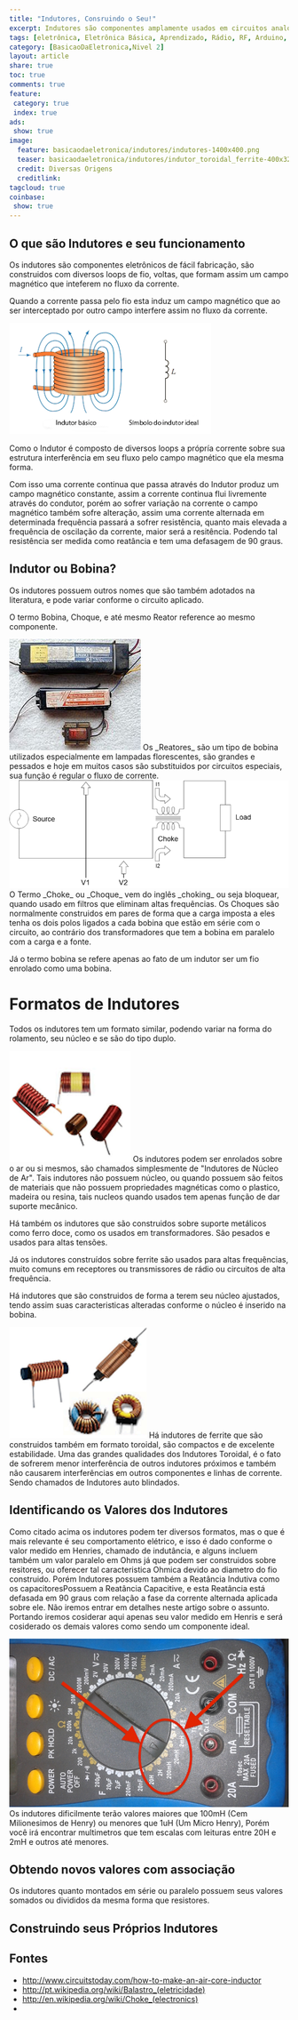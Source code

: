 ```yaml
---
title: "Indutores, Consruindo o Seu!"
excerpt: Indutores são componentes amplamente usados em circuitos analógicos, em especial receptores ou transmissores de rádio, porém podem ser usados em circuitos para filtragem de sinais, como filtros de bassa faixa, altos e baixos para caixas de som. Neste artigo falarei um pouco sobre a construção de indutores, porem o uso será em um sensor capacitivo para o Arduino.
tags: [eletrônica, Eletrônica Básica, Aprendizado, Rádio, RF, Arduino, Sensor, Capacitivo, Indutor, Choque, reator,  Passa Banda, Filtro, Passa Baixa, Tanque, Filtro Passa Alta, Conversor Analógico Digital, ADC, ACD]
category: [BasicaoDaEletronica,Nivel 2]
layout: article
share: true
toc: true
comments: true
feature:
 category: true
 index: true
ads: 
 show: true
image:
  feature: basicaodaeletronica/indutores/indutores-1400x400.png
  teaser: basicaodaeletronica/indutores/indutor_toroidal_ferrite-400x321.jpg
  credit: Diversas Origens
  creditlink: 
tagcloud: true
coinbase:
 show: true
--- 
```


## O que são Indutores e seu funcionamento

Os indutores são componentes eletrônicos de fácil fabricação, são 
construidos com diversos loops de fio, voltas, que formam assim um
campo magnético que inteferem no fluxo da corrente.

Quando a corrente passa pelo fio esta induz um campo magnético 
que ao ser interceptado por outro campo interfere assim no fluxo 
da corrente.

<img src="images/basicaodaeletronica/indutores/indutor_basico_e_ideal-364x200.png" />

Como o Indutor é composto de diversos loops a própría corrente 
sobre sua estrutura interferência em seu fluxo pelo campo magnético 
que ela mesma forma.

Com isso uma corrente continua que passa através do Indutor produz
um campo magnético constante, assim a corrente continua flui 
livremente através do condutor, porém ao sofrer variação na corrente
o campo magnético também sofre alteração, assim uma corrente alternada
em determinada frequência passará a sofrer resistência, quanto mais
elevada a frequência de oscilação da corrente, maior será a resitência.
Podendo tal resistência ser medida como reatância e tem uma defasagem
de 90 graus.

## Indutor ou Bobina?

Os indutores possuem outros nomes que são também adotados na 
literatura, e pode variar conforme o circuito aplicado.

O termo Bobina, Choque, e até mesmo Reator reference ao mesmo 
componente. 

<img src="images/basicaodaeletronica/indutores/magnetic_ballasts_237x200.jpg" />
Os _Reatores_ são um tipo de bobina utilizados especialmente 
em lampadas florescentes, são grandes e pessados e hoje em 
muitos casos são substituidos por circuitos especiais, sua 
função é regular o fluxo de corrente.

<img src="images/basicaodaeletronica/indutores/common-mode-choke-800x308.png" />
O Termo _Choke_ ou _Choque_ vem do inglês _choking_ ou seja
bloquear, quando usado em filtros que eliminam altas frequências.
Os Choques são normalmente construidos em pares de forma que
a carga imposta a eles tenha os dois polos ligados a cada
bobina que estão em série com o circuito, ao contrário dos 
transformadores que tem a bobina em paralelo com a carga e a
fonte.

Já o termo bobina se refere apenas ao fato de um indutor ser
um fio enrolado como uma bobina.

# Formatos de Indutores

Todos os indutores tem um formato similar, podendo variar
na forma do rolamento, seu núcleo e se são do tipo duplo.

<img src="images/basicaodaeletronica/indutores/indutor_nucleo_ar-219x200.png" /> 
Os indutores podem ser enrolados sobre o ar ou si mesmos,
são chamados simplesmente de "Indutores de Núcleo de Ar".
Tais indutores não possuem núcleo, ou quando possuem são
feitos de materiais que não possuem propriedades magnéticas
como o plastico, madeira ou resina, tais nucleos quando 
usados tem apenas função de dar suporte mecânico.


Há também os indutores que são construidos sobre suporte
metálicos como ferro doce, como os usados em transformadores.
São pesados e usados para altas tensões.

Já os indutores construídos sobre ferrite são usados para altas
frequências, muito comuns em receptores ou transmissores de rádio 
ou circuitos de alta frequência.

Há indutores que são construidos de forma a terem seu núcleo 
ajustados, tendo assim suas caracteristicas alteradas conforme
o núcleo é inserido na bobina.

<img src="images/basicaodaeletronica/indutores/indutor_nucleo_ferrite-248x200.png" />
Há indutores de ferrite que são construidos também em formato
toroidal, são compactos e de excelente estabilidade. Uma das
grandes qualidades dos Indutores Toroidal, é o fato de sofrerem
menor interferência de outros indutores próximos e também não 
causarem interferências em outros componentes e linhas de corrente. 
Sendo chamados de Indutores auto blindados.

## Identificando os Valores dos Indutores

Como citado acima os indutores podem ter diversos formatos, mas o 
que é mais relevante é seu comportamento elétrico, e isso é dado
conforme o valor medido em Henries, chamado de indutância, e alguns 
incluem também um valor paralelo em Ohms já que podem ser construidos 
sobre resitores, ou oferecer tal caracteristica Ohmica devido ao 
diametro do fio construido. Porém Indutores possuem também a Reatância 
Indutiva como os capacitoresPossuem a Reatância Capacitive, e esta 
Reatância está defasada em 90 graus com relação a fase da corrente 
alternada aplicada sobre ele. Não iremos entrar em detalhes neste 
artigo sobre o assunto. Portando iremos cosiderar aqui apenas seu 
valor medido em Henris e será cosiderado os demais valores como 
sendo um componente ideal.

<img src="images/basicaodaeletronica/indutores/escala_indutancia_multimetro_minipa_et-2082c-800x480.jpg" />
Os indutores dificilmente terão valores maiores que 100mH (Cem 
Milionesimos de Henry) ou menores que 1uH (Um Micro Henry),
Porém você irá encontrar multimetros que  tem escalas com leituras 
entre 20H e 2mH e outros até menores. 

## Obtendo novos valores com associação

Os indutores quanto montados em série ou paralelo possuem seus 
valores somados ou divididos da mesma forma que resistores.

## Construindo seus Próprios Indutores


## Fontes
 
 * http://www.circuitstoday.com/how-to-make-an-air-core-inductor 
 * http://pt.wikipedia.org/wiki/Balastro_(eletricidade)
 * http://en.wikipedia.org/wiki/Choke_(electronics)
 * 